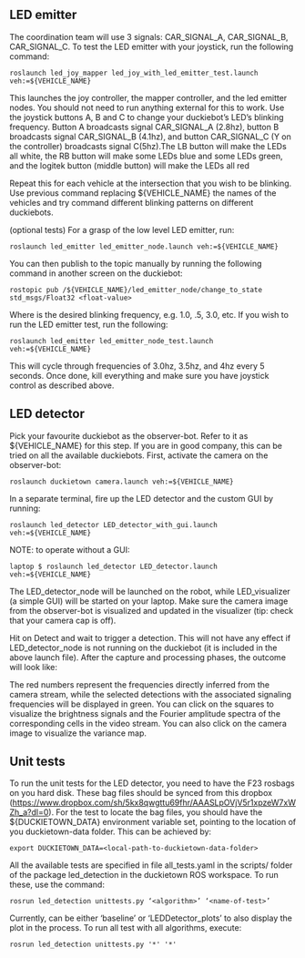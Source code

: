 

LED emitter
-----------
The coordination team will use 3 signals: CAR_SIGNAL_A, CAR_SIGNAL_B, CAR_SIGNAL_C. 
To test the LED emitter with your joystick, run the following command:

	roslaunch led_joy_mapper led_joy_with_led_emitter_test.launch veh:=${VEHICLE_NAME}

This launches the joy controller, the mapper controller, and the led emitter nodes. You should not need to run anything external for this to work. Use the joystick buttons A, B and C to change your duckiebot’s LED’s blinking frequency.
Button A broadcasts signal CAR_SIGNAL_A (2.8hz), button B broadcasts signal CAR_SIGNAL_B (4.1hz), and button CAR_SIGNAL_C (Y on the controller) broadcasts signal C(5hz).The LB button will make the LEDs all white, the RB button will make some LEDs blue and some LEDs green, and the logitek button (middle button) will make the LEDs all red

Repeat this for each vehicle at the intersection that you wish to be blinking. Use previous command replacing ${VEHICLE_NAME} the names of the vehicles and try command different blinking patterns on different duckiebots.

(optional tests) For a grasp of the low level LED emitter, run:

	roslaunch led_emitter led_emitter_node.launch veh:=${VEHICLE_NAME}

You can then publish to the topic manually by running the following command in another screen on the duckiebot:

	rostopic pub /${VEHICLE_NAME}/led_emitter_node/change_to_state std_msgs/Float32 <float-value>

Where <float-value> is the desired blinking frequency, e.g. 1.0, .5, 3.0, etc. If you wish to run the LED emitter test, run the following:

	roslaunch led_emitter led_emitter_node_test.launch veh:=${VEHICLE_NAME}

This will cycle through frequencies of 3.0hz, 3.5hz, and 4hz every 5 seconds. Once done, kill everything and make sure you have joystick control as described above. 


LED detector 
-----------
Pick your favourite duckiebot as the observer-bot. Refer to it as ${VEHICLE_NAME} for this step. If you are in good company, this can be tried on all the available duckiebots. First, activate the camera on the observer-bot:

	roslaunch duckietown camera.launch veh:=${VEHICLE_NAME}

In a separate terminal, fire up the LED detector and the custom GUI by running:

	roslaunch led_detector LED_detector_with_gui.launch veh:=${VEHICLE_NAME} 

NOTE: to operate without a GUI:

	laptop $ roslaunch led_detector LED_detector.launch veh:=${VEHICLE_NAME} 
	
The LED_detector_node will be launched on the robot, while LED_visualizer (a simple GUI) will be started on your laptop. Make sure the camera image from the observer-bot is visualized and updated in the visualizer (tip: check that your camera cap is off).

Hit on Detect and wait to trigger a detection. This will not have any effect if LED_detector_node is not running on the duckiebot (it is included in the above launch file). After the capture and processing phases, the outcome will look like: 

The red numbers represent the frequencies directly inferred from the camera stream, while the selected detections with the associated signaling frequencies will be displayed in green.
You can click on the squares to visualize the brightness signals and the Fourier amplitude spectra of the corresponding cells in the video stream. You can also click on the camera image to visualize the variance map.

Unit tests
-----------

To run the unit tests for  the LED detector, you need to have the F23 rosbags on you hard disk. These bag files should be synced from this dropbox (https://www.dropbox.com/sh/5kx8qwgttu69fhr/AAASLpOVjV5r1xpzeW7xWZh_a?dl=0). For the test to locate the bag files, you should have the ${DUCKIETOWN_DATA} environment variable set, pointing to the location of you duckietown-data folder. This can be achieved by:

	export DUCKIETOWN_DATA=<local-path-to-duckietown-data-folder>

All the available tests are specified in file all_tests.yaml in the  scripts/ folder of the package led_detection in the duckietown ROS workspace. To run these, use the command:

	rosrun led_detection unittests.py ‘<algorithm>’ ‘<name-of-test>’

Currently, <algorithm> can be either ‘baseline’ or ‘LEDDetector_plots’ to also display the plot in the process. 
To run all test with all algorithms, execute:

	rosrun led_detection unittests.py '*' '*'
